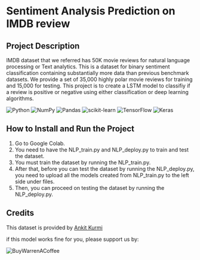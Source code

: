 # Sentiment Analysis Prediction on IMDB review

## Project Description
IMDB dataset that we referred has 50K movie reviews for natural language processing or Text analytics.
This is a dataset for binary sentiment classification containing substantially more data than previous benchmark datasets. 
We provide a set of 35,000 highly polar movie reviews for training and 15,000 for testing. 
This project is to create a LSTM model to classifiy if a review is positive or negative using either classification or deep learning algorithms.

![Python](https://img.shields.io/badge/python-3670A0?style=for-the-badge&logo=python&logoColor=ffdd54)
![NumPy](https://img.shields.io/badge/numpy-%23013243.svg?style=for-the-badge&logo=numpy&logoColor=white)
![Pandas](https://img.shields.io/badge/pandas-%23150458.svg?style=for-the-badge&logo=pandas&logoColor=white)
![scikit-learn](https://img.shields.io/badge/scikit--learn-%23F7931E.svg?style=for-the-badge&logo=scikit-learn&logoColor=white)
![TensorFlow](https://img.shields.io/badge/TensorFlow-%23FF6F00.svg?style=for-the-badge&logo=TensorFlow&logoColor=white)
![Keras](https://img.shields.io/badge/Keras-%23D00000.svg?style=for-the-badge&logo=Keras&logoColor=white)

## How to Install and Run the Project
1. Go to Google Colab.
2. You need to have the NLP_train.py and NLP_deploy.py to train and test the dataset.
3. You must train the dataset by running the NLP_train.py.
4. After that, before you can test the dataset by running the NLP_deploy.py, you need to upload all the models created from NLP_train.py to the left side under files.
5. Then, you can proceed on testing the dataset by running the NLP_deploy.py.

## Credits
This dataset is provided by [Ankit Kurmi](https://github.com/Ankit152/IMDB-sentiment-analysis//)

if this model works fine for you, please support us by:

![BuyWarrenACoffee](https://img.shields.io/badge/Buy%20Warren%20a%20Coffee-ffdd00?style=for-the-badge&logo=buy-warren-a-coffee&logoColor=black)


